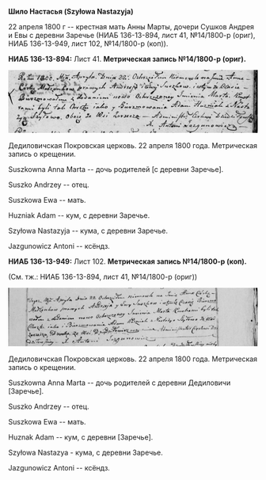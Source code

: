 **Шило Настасья (Szyłowa Nastazyja)**

22 апреля 1800 г -- крестная мать Анны Марты, дочери Сушков Андрея и Евы
с деревни Заречье (НИАБ 136-13-894, лист 41, №14/1800-р (ориг), НИАБ
136-13-949, лист 102, №14/1800-р (коп)).

**НИАБ 136-13-894:** Лист 41. **Метрическая запись №14/1800-р (ориг).**

![](./media/744d4bbbcff7acaf8728d9b6f22317a992196e66.png)

Дедиловичская Покровская церковь. 22 апреля 1800 года. Метрическая
запись о крещении.

Suszkowna Anna Marta -- дочь родителей \[с деревни Заречье\].

Suszko Andrzey -- отец.

Suszkowa Ewa -- мать.

Huzniak Adam -- кум, с деревни Заречье.

Szyłowa Nastazyja -- кума, с деревни Заречье.

Jazgunowicz Antoni -- ксёндз.

**НИАБ 136-13-949:** Лист 102. **Метрическая запись №14/1800-р (коп).**

(См. тж.: НИАБ 136-13-894, лист 41, №14/1800-р (ориг))

![](./media/67c02faf6435e4dd20ed1489c198bd0ccc093c42.png)

Дедиловичская Покровская церковь. 22 апреля 1800 года. Метрическая
запись о крещении.

Suszkowna Anna Marta -- дочь родителей с деревни Дедиловичи \[Заречье\].

Suszko Andrzey -- отец.

Suszkowa Ewa -- мать.

Huznak Adam -- кум, с деревни \[Заречье\].

Szyłowa Nastazya - кума, с деревни Заречье.

Jazgunowicz Antoni -- ксёндз.
